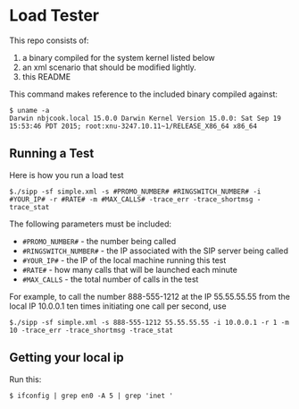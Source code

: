 # Load Tester

This repo consists of:

1. a binary compiled for the system kernel listed below
1. an xml scenario that should be modified lightly.
1. this README

This command makes reference to the included binary compiled against:

    $ uname -a
    Darwin nbjcook.local 15.0.0 Darwin Kernel Version 15.0.0: Sat Sep 19 15:53:46 PDT 2015; root:xnu-3247.10.11~1/RELEASE_X86_64 x86_64

## Running a Test

Here is how you run a load test

    $./sipp -sf simple.xml -s #PROMO_NUMBER# #RINGSWITCH_NUMBER# -i #YOUR_IP# -r #RATE# -m #MAX_CALLS# -trace_err -trace_shortmsg -trace_stat
    
The following parameters must be included:

- `#PROMO_NUMBER#` - the number being called
- `#RINGSWITCH_NUMBER#` - the IP associated with the SIP server being called
- `#YOUR_IP#` - the IP of the local machine running this test
- `#RATE#` - how many calls that will be launched each minute
- `#MAX_CALLS` - the total number of calls in the test

For example, to call the number 888-555-1212 at the IP 55.55.55.55 from the local IP 10.0.0.1 ten times initiating one call per second, use

    $./sipp -sf simple.xml -s 888-555-1212 55.55.55.55 -i 10.0.0.1 -r 1 -m 10 -trace_err -trace_shortmsg -trace_stat


## Getting your local ip

Run this:

    $ ifconfig | grep en0 -A 5 | grep 'inet '
